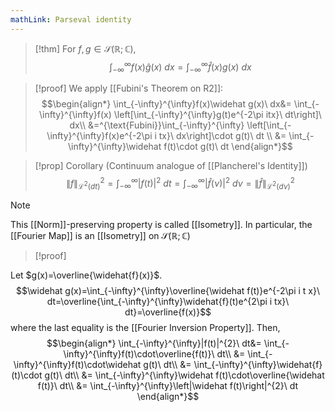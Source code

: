```yaml
---
mathLink: Parseval identity
---
```

>[!thm]
For $f,g\in \mathcal{S}(\mathbb{R};\mathbb{C})$, 
$$\int_{-\infty}^{\infty}f(x)\widehat g(x)\ dx=\int_{-\infty}^{\infty}\widehat f(x) g(x)\ dx$$

>[!proof]
We apply [[Fubini's Theorem on R2]]:$$\begin{align*}
\int_{-\infty}^{\infty}f(x)\widehat g(x)\ dx&= \int_{-\infty}^{\infty}f(x) \left[\int_{-\infty}^{\infty}g(t)e^{-2\pi itx}\ dt\right]\ dx\\
&=^{\text{Fubini}}\int_{-\infty}^{\infty} \left[\int_{-\infty}^{\infty}f(x)e^{-2\pi i tx}\ dx\right]\cdot g(t)\ dt \\
&= \int_{-\infty}^{\infty}\widehat f(t)\cdot g(t)\ dt
\end{align*}$$


>[!prop] Corollary (Continuum analogue of [[Plancherel's Identity]])
$$\|f\|_{\mathcal{L}^{2}(dt)}^{2}=\int_{-\infty}^{\infty}|f(t)|^{2}\ dt= \int_{-\infty}^{\infty}\left|\widehat f(\nu)\right|^{2}\ d \nu=\left\|\widehat f\right\|_{\mathcal{L}^{2}(d \nu)}^{2}$$

>[!note]
This [[Norm]]-preserving property is called [[Isometry]]. In particular, the [[Fourier Map]] is an [[Isometry]] on $\mathcal{S}(\mathbb{R};\mathbb{C})$

>[!proof]

Let $g(x)=\overline{\widehat{f}(x)}$.
$$\widehat g(x)=\int_{-\infty}^{\infty}\overline{\widehat f(t)}e^{-2\pi i t x}\ dt=\overline{\int_{-\infty}^{\infty}\widehat{f}(t)e^{2\pi i tx}\ dt}=\overline{f(x)}$$
where the last equality is the [[Fourier Inversion Property]]. Then,
$$\begin{align*}
\int_{-\infty}^{\infty}|f(t)|^{2}\ dt&= \int_{-\infty}^{\infty}f(t)\cdot\overline{f(t)}\ dt\\
&= \int_{-\infty}^{\infty}f(t)\cdot\widehat g(t)\ dt\\
&= \int_{-\infty}^{\infty}\widehat{f}(t)\cdot g(t)\ dt\\
&= \int_{-\infty}^{\infty}\widehat f(t)\cdot\overline{\widehat f(t)}\ dt\\
&= \int_{-\infty}^{\infty}\left|\widehat f(t)\right|^{2}\ dt
\end{align*}$$
